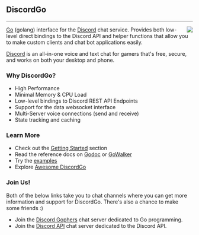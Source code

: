 ## DiscordGo
<hr>
<img align="right" src="http://bwmarrin.github.io/discordgo/img/discordgo.png">

[Go](https://golang.org/) (golang) interface for the [Discord](https://discordapp.com/) 
chat service.  Provides both low-level direct bindings to the 
Discord API and helper functions that allow you to make custom clients and chat 
bot applications easily.

[Discord](https://discordapp.com/) is an all-in-one voice and text chat for 
gamers that's free, secure, and works on both your desktop and phone. 
 
### Why DiscordGo?
* High Performance
* Minimal Memory & CPU Load
* Low-level bindings to Discord REST API Endpoints
* Support for the data websocket interface
* Multi-Server voice connections (send and receive)
* State tracking and caching

### Learn More
* Check out the [Getting Started](GettingStarted) section
* Read the reference docs on [Godoc](https://godoc.org/github.com/gablank/discordgo) or [GoWalker](https://gowalker.org/github.com/gablank/discordgo)
* Try the [examples](https://github.com/gablank/discordgo/tree/master/examples)
* Explore [Awesome DiscordGo](https://github.com/gablank/discordgo/wiki/Awesome-DiscordGo)

### Join Us!
Both of the below links take you to chat channels where you can get more 
information and support for DiscordGo.  There's also a chance to make some 
friends :)

* Join the [Discord Gophers](https://discord.gg/0f1SbxBZjYoCtNPP) chat server dedicated to Go programming.
* Join the [Discord API](https://discordapp.com/invite/discord-API) chat server dedicated to the Discord API.
